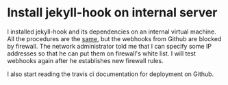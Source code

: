 # Install jekyll-hook on internal server

I installed jekyll-hook and its dependencies on an internal virtual machine. All the procedures are the [same](ch2/webhook.md), but the webhooks from Github are blocked by firewall. The network administrator told me that I can specify some IP addresses so that he can put them on firewall's white list. I will test webhooks again after he establishes new firewall rules.

I also start reading the travis ci documentation for deployment on Github.

